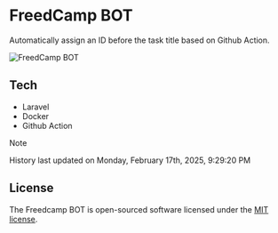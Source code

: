 # FreedCamp BOT

Automatically assign an ID before the task title based on Github Action.

![FreedCamp BOT](https://repository-images.githubusercontent.com/737932867/7d34798b-2680-471c-b089-a78a718d3d6a)

## Tech

- Laravel
- Docker
- Github Action

> [!NOTE]  
> History last updated on Monday, February 17th, 2025, 9:29:20 PM

## License

The Freedcamp BOT is open-sourced software licensed under the [MIT license](https://opensource.org/licenses/MIT).
